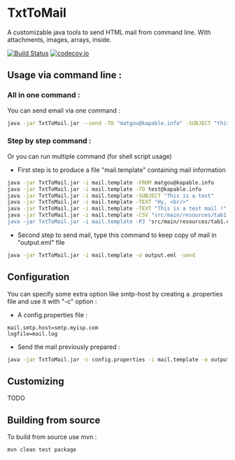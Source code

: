 # TxtToMail

A customizable java tools to send HTML mail from command line. With attachments, images, arrays, inside. 

[![Build Status](https://travis-ci.org/matgou/txttomail.svg?branch=master)](https://travis-ci.org/matgou/txttomail)
[![codecov.io](https://codecov.io/github/matgou/txttomail/coverage.svg?branch=master)](https://codecov.io/github/matgou/txttomail?branch=master)

## Usage via command line :

### All in one command :

You can send email via one command :
```bash
java -jar TxtToMail.jar --send -TO "matgou@kapable.info" -SUBJECT "this is a test" -TEXT "Hy, <br/> This is a test mail!"
```

### Step by step command :

Or you can run multiple command (for shell script usage)

* First step is to produce a file "mail.template" containing mail information
```bash
java -jar TxtToMail.jar -i mail.template -FROM matgou@kapable.info
java -jar TxtToMail.jar -i mail.template -TO test@kapable.info
java -jar TxtToMail.jar -i mail.template -SUBJECT "This is a test"
java -jar TxtToMail.jar -i mail.template -TEXT "Hy, <br/>"
java -jar TxtToMail.jar -i mail.template -TEXT "This is a test mail !"
java -jar TxtToMail.jar -i mail.template -CSV "src/main/resources/tab1.csv
java -jar TxtToMail.jar -i mail.template -PJ "src/main/resources/tab1.csv
```

* Second step to send mail, type this command to keep copy of mail in "output.eml" file
```bash
java -jar TxtToMail.jar -i mail.template -o output.eml -send
```

## Configuration

You can specify some extra option like smtp-host by creating a .properties file and use it with "-c" option :
* A config.properties file :
```
mail.smtp.host=smtp.myisp.com
logfile=mail.log
```
* Send the mail previously prepared :
```bash
java -jar TxtToMail.jar -c config.properties -i mail.template -o output.eml -send
```

## Customizing

TODO

## Building from source

To build from source use mvn :
```bash
mvn clean test package
```
